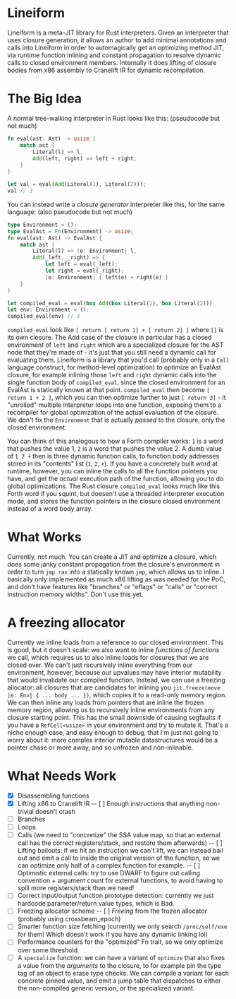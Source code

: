 # Lineiform

Lineiform is a meta-JIT library for Rust interpreters. Given an interpreter that uses closure generation, it allows an author to add minimal annotations and calls into Lineiform in order to automagically get an optimizing method JIT, via runtime function inlining and constant propagation to resolve dynamic calls to closed environment members. Internally it does lifting of closure bodies from x86 assembly to Cranelift IR for dynamic recompilation.

# The Big Idea
A normal tree-walking interpreter in Rust looks like this: (pseudocode but not much)
```rust
fn eval(ast: Ast) -> usize {
    match ast {
        Literal(l) => l,
        Add(left, right) => left + right,
    }
}

let val = eval(Add(Literal(1), Literal(2)));
val // 3
```

You can instead write a *closure generator* interpreter like this, for the same language: (also pseudocode but not much)

```rust
type Environment = ();
type EvalAst = Fn(Environment) -> usize;
fn eval(ast: Ast) -> EvalAst {
    match ast {
        Literal(l) => |e: Environment| l,
        Add(_left, _right) => {
            let left = eval(_left);
            let right = eval(_right);
            |e: Environment| { left(e) + right(e) }
    }
}

let compiled_eval = eval(box Add(box Literal(1), box Literal(2)))
let env: Environment = ();
compiled_eval(env) // 3
```

`compiled_eval` look like `[ return [ return 1] + [ return 2] ]` where `[]` is its own closure.
The Add case of the closure in particular has a closed environment of `left` and `right` which are a specialized closure for the AST node that they're made of - it's just that you still need a dynamic call for evaluating them. Lineiform is a library that you'd call (probably only in a `Call` language construct, for method-level optimization) to optimize an EvalAst closure, for example inlining those `left` and `right` dynamic calls into the single function body of `compiled_eval`, since the closed environment for an EvalAst is statically known at that point.
`compiled_eval` then become `[ return 1 + 2 ]`, which you can then optimize further to just `[ return 3]` - it "unrolled" multiple interpreter loops into one function, exposing them to a recompiler for global optimization of the actual evaluation of the closure. We don't fix the `Environment` that is actually *passed* to the closure, only the closed environment.

You can think of this analogous to how a Forth compiler works: `1` is a word that pushes the value 1, `2` is a word that pushes the value 2. A dumb value of `1 2 +` then is three dynamic function calls, to function body addresses stored in its "contents" list (`1`, `2`, `+`). If you have a concretely built word at runtime, however, you can inline the calls to all the function pointers you have, and get the *actual* execution path of the function, allowing you to do global optimizations. The Rust closure `compiled_eval` looks much like this Forth word if you squint, but doesen't use a threaded interpreter execution mode, and stores the function pointers in the closure closed environment instead of a word body array.

# What Works
Currently, not much. You can create a JIT and optimize a closure, which does some janky constant propagation from the closure's environment in order to turn `jmp rax` into a statically known `jmp`, which allows us to inline. I basically only implemented as much x86 lifting as was needed for the PoC, and don't have features like "branches" or "eflags" or "calls" or "correct instruction memory widths". Don't use this yet.

# A freezing allocator
Currently we inline loads from a reference to our closed environment. This is good, but it doesn't scale: we also want to inline *functions of functions* we call, which requires us to also inline loads for closures that we are closed over. We can't just recursively inline everything from our environment, however, because our upvalues may have interior mutability that would invalidate our compiled function.
Instead, we can use a freezing allocator: all closures that are candidates for inlining you `jit.freeze(move |e: Env| { ... body ... })`, which copies it to a read-only memory region. We can then inline any loads from pointers that are inline the frozen memory region, allowing us to recursively inline environments from any closure starting point.
This has the small downside of causing segfaults if you have a `RefCell<usize>` in your environment and try to mutate it. That's a niche enough case, and easy enough to debug, that I'm just not going to worry about it: more complex interior mutable datastructures would be a pointer chase or more away, and so unfrozen and non-inlinable.

# What Needs Work
- [x] Disassembling functions
- [x] Lifting x86 to Cranelift IR
-- [ ] Enough instructions that anything non-trivial doesn't crash
- [ ] Branches
- [ ] Loops
- [ ] Calls (we need to "concretize" the SSA value map, so that an external call has the correct registers/stack, and restore them afterwards)
-- [ ] Lifting bailouts: if we hit an instruction we can't lift, we can instead bail out and emit a call to inside the original version of the function, so we can optimize only half of a complex function for example.
-- [ ] Optimistic external calls: try to use DWARF to figure out calling convention + argument count for external functions, to avoid having to spill more registers/stack than we need!
- [ ] Correct input/output function prototype detection: currently we just hardcode parameter/return value types, which is Bad.
- [ ] Freezing allocator scheme
-- [ ] *Freeing* from the frozen allocator (probably using crossbeam_epoch)
- [ ] Smarter function size fetching (currently we only search `/proc/self/exe` for them! Which doesn't work if you have any dynamic linking lol)
- [ ] Performance counters for the "optimized" Fn trait, so we only optimize over some threshold.
- [ ] A `specialize` function: we can have a variant of `optimize` that also fixes a value from the *arguments* to the closure, to for example pin the type tag of an object to erase type checks. We can compile a variant for each concrete pinned value, and emit a jump table that dispatches to either the non-compiled generic version, or the specialized variant.
